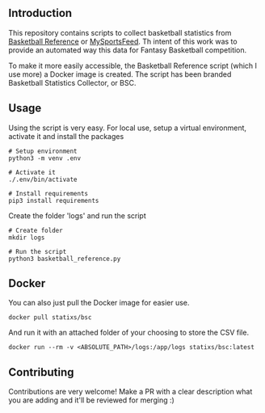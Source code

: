 ## Introduction
This repository contains scripts to collect basketball statistics from [Basketball Reference](https://basketball-reference.com) or [MySportsFeed](https://mysportsfeed.com). Th intent of this work was to provide an automated way this data for Fantasy Basketball competition.

To make it more easily accessible, the Basketball Reference script (which I use more) a Docker image is created. The script has been branded Basketball Statistics Collector, or BSC. 

## Usage
Using the script is very easy. For local use, setup a virtual environment, activate it and install the packages
```
# Setup environment
python3 -m venv .env

# Activate it
./.env/bin/activate

# Install requirements
pip3 install requirements
```

Create the folder 'logs' and run the script
```
# Create folder
mkdir logs

# Run the script
python3 basketball_reference.py
```

## Docker
You can also just pull the Docker image for easier use.
```
docker pull statixs/bsc
```

And run it with an attached folder of your choosing to store the CSV file. 
```
docker run --rm -v <ABSOLUTE_PATH>/logs:/app/logs statixs/bsc:latest
```

## Contributing
Contributions are very welcome! Make a PR with a clear description what you are adding and it'll be reviewed for merging :) 